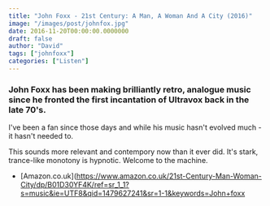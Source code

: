 ```yaml
---
title: "John Foxx - 21st Century: A Man, A Woman And A City (2016)"
image: "/images/post/johnfox.jpg"
date: 2016-11-20T00:00:00.0000000
draft: false
author: "David"
tags: ["johnfoxx"]
categories: ["Listen"]
---
```

### John Foxx has been making brilliantly retro, analogue music since he fronted the first incantation of Ultravox back in the late 70's. 

I've been a fan since those days and while his music hasn't evolved much - it hasn't needed to.

This sounds more relevant and contempory now than it ever did. It's stark, trance-like monotony is hypnotic. Welcome to the machine. 

-  [Amazon.co.uk](https://www.amazon.co.uk/21st-Century-Man-Woman-City/dp/B01D30YF4K/ref=sr_1_1?s=music&ie=UTF8&qid=1479627241&sr=1-1&keywords=John+foxx